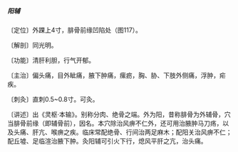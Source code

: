##### 阳辅

〔定位〕外踝上4寸，腓骨前缘凹陷处（图117）。

〔解剖〕同光明。

〔功能〕清肝利胆，行气开郁。

〔主治〕偏头痛，目外眦痛，腋下肿痛，瘰疬，胸、胁、下肢外侧痛，浮肿，疟疾。

〔刺灸〕直刺0.5~0.8寸。可灸。

〔讲述〕出《灵枢·本输》。别称分肉、绝骨之端。外为阳，昔称腓骨为外辅骨，穴当腓骨前缘（即辅骨前），因名。本穴除治风痹不仁外，还可用治腋肿马刀疡，以及头痛、肝亢、喉痹之疾。临床常配绝骨、行间治两足麻木；配阳关治风痹不仁；配丘墟、足临渲治腋下肿。灸阳辅可引火下行，熄风平肝之亢，治头痛。
